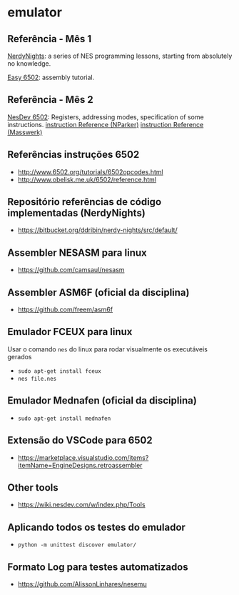 # emulator

## Referência - Mês 1

[NerdyNights](http://nintendoage.com/forum/messageview.cfm?catid=22&threadid=7155): a series of NES programming lessons, starting from absolutely no knowledge.

[Easy 6502](https://skilldrick.github.io/easy6502/#intro): assembly tutorial.

## Referência - Mês 2

[NesDev 6502](http://nesdev.com/6502.txt): Registers, addressing modes, specification of some instructions.
[instruction Reference (NParker)](http://nparker.llx.com/a2/opcodes.html)
[instruction Reference (Masswerk)](https://www.masswerk.at/6502/6502_instruction_set.html#CMP)

## Referências instruções 6502
- http://www.6502.org/tutorials/6502opcodes.html
- http://www.obelisk.me.uk/6502/reference.html

## Repositório referências de código implementadas (NerdyNights)
- https://bitbucket.org/ddribin/nerdy-nights/src/default/

## Assembler NESASM para linux
- https://github.com/camsaul/nesasm

## Assembler ASM6F (oficial da disciplina)
- https://github.com/freem/asm6f

## Emulador FCEUX para linux
Usar o comando `nes` do linux para rodar visualmente os executáveis gerados
- `sudo apt-get install fceux`
- `nes file.nes`

## Emulador Mednafen (oficial da disciplina)
- `sudo apt-get install mednafen`

## Extensão do VSCode para 6502

- https://marketplace.visualstudio.com/items?itemName=EngineDesigns.retroassembler

## Other tools
- https://wiki.nesdev.com/w/index.php/Tools

## Aplicando todos os testes do emulador
- `python -m unittest discover emulator/ `

## Formato Log para testes automatizados
- https://github.com/AlissonLinhares/nesemu
